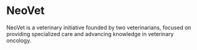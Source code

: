 # NeoVet
NeoVet is a veterinary initiative founded by two veterinarians, focused on providing specialized care and advancing knowledge in veterinary oncology.
